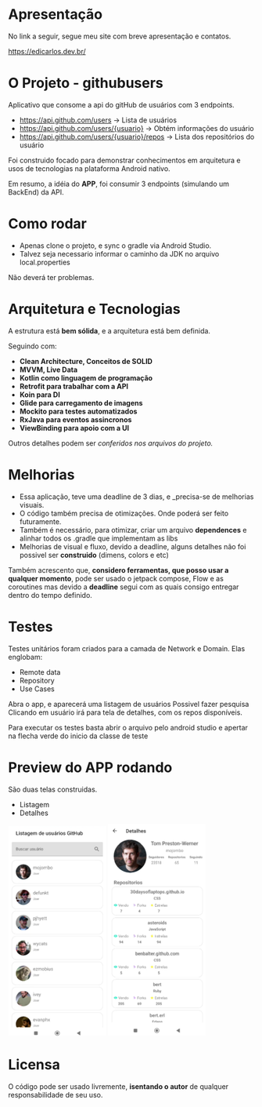 # Apresentação
No link a seguir, segue meu site com breve apresentação e contatos.

https://edicarlos.dev.br/
# O Projeto - githubusers
Aplicativo que consome a api do gitHub de usuários com 3 endpoints.

- https://api.github.com/users -> Lista de usuários
- https://api.github.com/users/{usuario} -> Obtém informações do usuário
- https://api.github.com/users/{usuario}/repos -> Lista dos repositórios do usuário

Foi construido focado para demonstrar conhecimentos em arquitetura e usos de tecnologias na plataforma Android nativo.

Em resumo, a idéia do **APP**, foi consumir 3 endpoints (simulando um BackEnd) da API.

# Como rodar
- Apenas clone o projeto, e sync o gradle via Android Studio.
- Talvez seja necessario informar o caminho da JDK no arquivo local.properties

Não deverá ter problemas.
# Arquitetura e Tecnologias
A estrutura está **bem sólida**, e a arquitetura está bem definida.

Seguindo com:
- **Clean Architecture, Conceitos de SOLID**
- **MVVM, Live Data**
- **Kotlin como linguagem de programação**
- **Retrofit para trabalhar com a API**
- **Koin para DI**
- **Glide para carregamento de imagens**
- **Mockito para testes automatizados**
- **RxJava para eventos assincronos**
- **ViewBinding para apoio com a UI**

Outros detalhes podem ser _conferidos nos arquivos do projeto._
# Melhorias
- Essa aplicação, teve uma deadline de 3 dias, e _precisa-se de melhorias visuais.
- O código também precisa de otimizações. Onde poderá ser feito futuramente.
- Também é necessário, para otimizar, criar um arquivo **dependences** e alinhar todos os .gradle que implementam as libs
- Melhorias de visual e fluxo, devido a deadline, alguns detalhes não foi possivel ser **construido** (dimens, colors e etc)

Também acrescento que, **considero ferramentas, que posso usar a qualquer momento**, pode ser usado o jetpack compose, Flow e as coroutines mas devido a **deadline** segui com as quais 
consigo entregar dentro do tempo definido.


# Testes
Testes unitários foram criados para a camada de Network e Domain. Elas englobam:
- Remote data
- Repository
- Use Cases

Abra o app, e aparecerá uma listagem de usuários
Possivel fazer pesquisa
Clicando em usuário irá para tela de detalhes, com os repos disponíveis.

Para executar os testes basta abrir o arquivo pelo android studio e apertar na flecha verde do inicio da classe de teste


# Preview do APP rodando
São duas telas construidas.
- Listagem
- Detalhes
  
<p float="left">

 <img src="https://github.com/edicarlos10/githubusers/blob/master/app/src/main/java/com/example/githubusers/img/f.png" width="200" />

 <img src="https://github.com/edicarlos10/githubusers/blob/master/app/src/main/java/com/example/githubusers/img/f2.png" width="200" /> 

</p>


# Licensa
O código pode ser usado livremente, **isentando o autor** de qualquer responsabilidade de seu uso.
